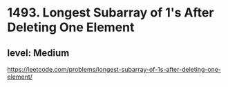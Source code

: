 # 1493. Longest Subarray of 1's After Deleting One Element
## level: Medium

https://leetcode.com/problems/longest-subarray-of-1s-after-deleting-one-element/
